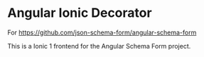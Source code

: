 Angular Ionic Decorator
==========================

For https://github.com/json-schema-form/angular-schema-form

This is a Ionic 1 frontend for the Angular Schema Form
project.
